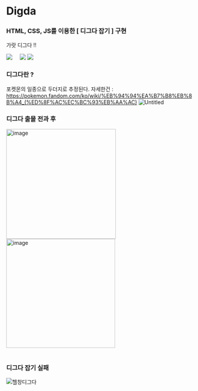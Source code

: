 # Digda
### HTML, CSS, JS를 이용한  [ 디그다 잡기 ] 구현

가랏 디그다 !!

<div> <img src="https://user-images.githubusercontent.com/78525973/161313493-36800b28-45a8-4b7a-9846-78f6bb459efe.png"> &nbsp&nbsp&nbsp  <img src="https://user-images.githubusercontent.com/78525973/161313813-6e7f0b48-81b0-4a1e-827f-57175a059984.png">            <img src="https://user-images.githubusercontent.com/78525973/161314418-76b51c20-9aac-44a5-93ac-1016d915ef97.png"</div>

### 디그다란 ?
포켓몬의 일종으로 두더지로 추정된다. 자세한건 : https://pokemon.fandom.com/ko/wiki/%EB%94%94%EA%B7%B8%EB%8B%A4_(%ED%8F%AC%EC%BC%93%EB%AA%AC)
![Untitled](https://user-images.githubusercontent.com/78525973/161256278-c87a8b8e-ab39-4484-a855-50ecdaa47e74.png)</br>

### 디그다 출몰 전과 후 
<div> <img width="292" alt="image" src="https://user-images.githubusercontent.com/78525973/161259821-8a9d9261-55b3-4657-a7db-4fa54234f1d4.png">
<img width="290" alt="image" src="https://user-images.githubusercontent.com/78525973/161260015-d79dc4d7-d9a5-41e1-a73e-d6018cbaf903.png"> </div></br>

### 디그다 잡기 실패 </br>
![헬창디그다](https://user-images.githubusercontent.com/78525973/161260405-891ae6c8-3572-48d4-979f-0c47bd76de47.png)
